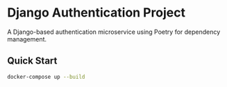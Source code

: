 # Django Authentication Project

A Django-based authentication microservice using Poetry for dependency management.


## Quick Start

```bash
docker-compose up --build
```